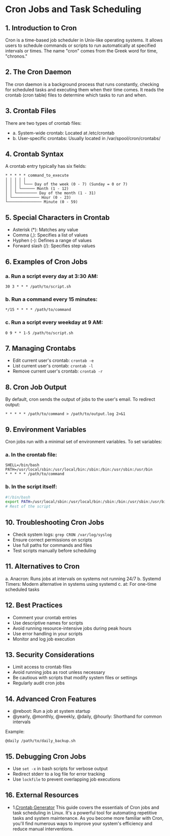 # Cron Jobs and Task Scheduling

## 1. Introduction to Cron

Cron is a time-based job scheduler in Unix-like operating systems. It allows users to schedule commands or scripts to run automatically at specified intervals or times. The name "cron" comes from the Greek word for time, "chronos."

## 2. The Cron Daemon

The cron daemon is a background process that runs constantly, checking for scheduled tasks and executing them when their time comes. It reads the crontab (cron table) files to determine which tasks to run and when.

## 3. Crontab Files

There are two types of crontab files:

- a. System-wide crontab: Located at /etc/crontab
- b. User-specific crontabs: Usually located in /var/spool/cron/crontabs/

## 4. Crontab Syntax

A crontab entry typically has six fields:

```
* * * * * command_to_execute
│ │ │ │ │
│ │ │ │ └─── Day of the week (0 - 7) (Sunday = 0 or 7)
│ │ │ └────── Month (1 - 12)
│ │ └───────── Day of the month (1 - 31)
│ └──────────── Hour (0 - 23)
└─────────────── Minute (0 - 59)
```

## 5. Special Characters in Crontab

- Asterisk (*): Matches any value
- Comma (,): Specifies a list of values
- Hyphen (-): Defines a range of values
- Forward slash (/): Specifies step values

## 6. Examples of Cron Jobs

### a. Run a script every day at 3:30 AM:
```
30 3 * * * /path/to/script.sh
```

### b. Run a command every 15 minutes:
```
*/15 * * * * /path/to/command
```

### c. Run a script every weekday at 9 AM:
```
0 9 * * 1-5 /path/to/script.sh
```

## 7. Managing Crontabs

- Edit current user's crontab: `crontab -e`
- List current user's crontab: `crontab -l`
- Remove current user's crontab: `crontab -r`

## 8. Cron Job Output

By default, cron sends the output of jobs to the user's email. To redirect output:

```
* * * * * /path/to/command > /path/to/output.log 2>&1
```

## 9. Environment Variables

Cron jobs run with a minimal set of environment variables. To set variables:

### a. In the crontab file:
```
SHELL=/bin/bash
PATH=/usr/local/sbin:/usr/local/bin:/sbin:/bin:/usr/sbin:/usr/bin
* * * * * /path/to/command
```

### b. In the script itself:
```bash
#!/bin/bash
export PATH=/usr/local/sbin:/usr/local/bin:/sbin:/bin:/usr/sbin:/usr/bin
# Rest of the script
```

## 10. Troubleshooting Cron Jobs

- Check system logs: `grep CRON /var/log/syslog`
- Ensure correct permissions on scripts
- Use full paths for commands and files
- Test scripts manually before scheduling

## 11. Alternatives to Cron

a. Anacron: Runs jobs at intervals on systems not running 24/7
b. Systemd Timers: Modern alternative in systems using systemd
c. at: For one-time scheduled tasks

## 12. Best Practices

- Comment your crontab entries
- Use descriptive names for scripts
- Avoid running resource-intensive jobs during peak hours
- Use error handling in your scripts
- Monitor and log job execution

## 13. Security Considerations

- Limit access to crontab files
- Avoid running jobs as root unless necessary
- Be cautious with scripts that modify system files or settings
- Regularly audit cron jobs

## 14. Advanced Cron Features

- @reboot: Run a job at system startup
- @yearly, @monthly, @weekly, @daily, @hourly: Shorthand for common intervals

Example:
```
@daily /path/to/daily_backup.sh
```

## 15. Debugging Cron Jobs

- Use `set -x` in bash scripts for verbose output
- Redirect stderr to a log file for error tracking
- Use `lockfile` to prevent overlapping job executions

## 16. External Resources

- 1.[Crontab Generator](https://crontab-generator.org/)
This guide covers the essentials of Cron jobs and task scheduling in Linux. It's a powerful tool for automating repetitive tasks and system maintenance. As you become more familiar with Cron, you'll find numerous ways to improve your system's efficiency and reduce manual interventions.

